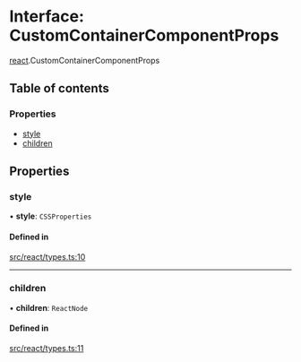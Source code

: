 # Interface: CustomContainerComponentProps

[react](../modules/react.md).CustomContainerComponentProps

## Table of contents

### Properties

- [style](react.CustomContainerComponentProps.md#style)
- [children](react.CustomContainerComponentProps.md#children)

## Properties

### style

• **style**: `CSSProperties`

#### Defined in

[src/react/types.ts:10](https://github.com/inokawa/virtua/blob/facd0683/src/react/types.ts#L10)

___

### children

• **children**: `ReactNode`

#### Defined in

[src/react/types.ts:11](https://github.com/inokawa/virtua/blob/facd0683/src/react/types.ts#L11)
